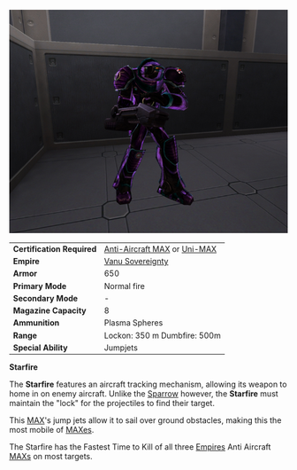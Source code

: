 ![`Starfire_MAX.jpg`](../images/Starfire_MAX.jpg "Starfire_MAX.jpg")

|                            |                                                                                                                                            |
| -------------------------- | ------------------------------------------------------------------------------------------------------------------------------------------ |
| **Certification Required** | [Anti-Aircraft MAX](../certifications/Anti-Aircraft_MAX_(Certification).md) or [Uni-MAX](../certifications/Uni-MAX_(Certification).md) |
| **Empire**                 | [Vanu Sovereignty](../etc/Vanu_Sovereignty.md)                                                                                             |
| **Armor**                  | 650                                                                                                                                        |
| **Primary Mode**           | Normal fire                                                                                                                                |
| **Secondary Mode**         | \-                                                                                                                                         |
| **Magazine Capacity**      | 8                                                                                                                                          |
| **Ammunition**             | Plasma Spheres                                                                                                                             |
| **Range**                  | Lockon: 350 m Dumbfire: 500m                                                                                                               |
| **Special Ability**        | Jumpjets                                                                                                                                   |

**Starfire**

The **Starfire** features an aircraft tracking mechanism, allowing its weapon to
home in on enemy aircraft. Unlike the [Sparrow](../armor/Sparrow.md) however, the
**Starfire** must maintain the "lock" for the projectiles to find their target.

This [MAX](../armor/Mechanized_Assault_Exo-Suit.md)'s jump jets allow it to sail over
ground obstacles, making this the most mobile of
[MAXes](../armor/Mechanized_Assault_Exo-Suit.md).

The Starfire has the Fastest Time to Kill of all three
[Empires](../terminology/Empire.md) Anti Aircraft
[MAXs](../armor/Mechanized_Assault_Exo-Suit.md) on most targets.



